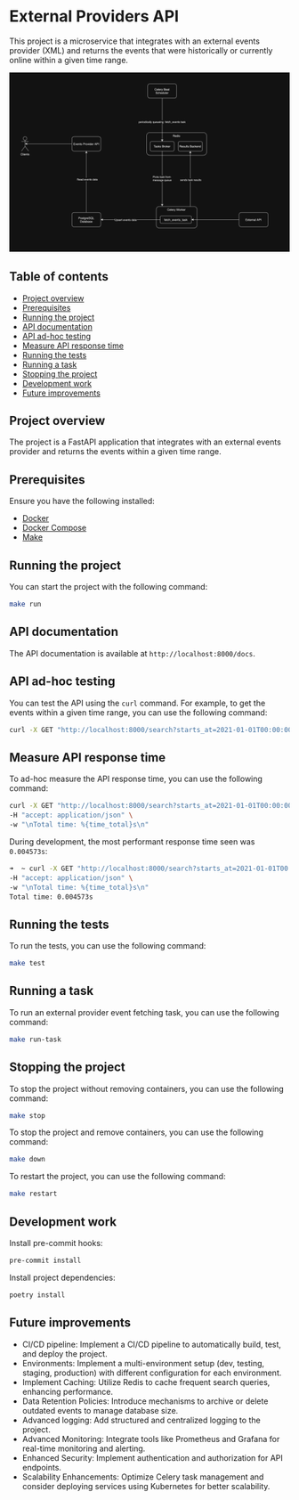 # External Providers API

This project is a microservice that integrates with an external events provider (XML) and returns the events that were historically or currently online within a given time range.

![Architecture diagram](architecture_diagram.png)


## Table of contents

- [Project overview](#project-overview)
- [Prerequisites](#prerequisites)
- [Running the project](#running-the-project)
- [API documentation](#api-documentation)
- [API ad-hoc testing](#api-ad-hoc-testing)
- [Measure API response time](#measure-api-response-time)
- [Running the tests](#running-the-tests)
- [Running a task](#running-a-task)
- [Stopping the project](#stopping-the-project)
- [Development work](#development-work)
- [Future improvements](#future-improvements)

## Project overview

The project is a FastAPI application that integrates with an external events provider and returns the events within a given time range.

## Prerequisites

Ensure you have the following installed:

- [Docker](https://www.docker.com/get-started)
- [Docker Compose](https://docs.docker.com/compose/install/)
- [Make](https://www.gnu.org/software/make/)

## Running the project

You can start the project with the following command:

```bash
make run
```

## API documentation

The API documentation is available at `http://localhost:8000/docs`.

## API ad-hoc testing

You can test the API using the `curl` command. For example, to get the events within a given time range, you can use the following command:

```bash
curl -X GET "http://localhost:8000/search?starts_at=2021-01-01T00:00:00Z&ends_at=2021-12-31T23:59:59Z"
```

## Measure API response time

To ad-hoc measure the API response time, you can use the following command:

```bash
curl -X GET "http://localhost:8000/search?starts_at=2021-01-01T00:00:00&ends_at=2021-12-31T23:59:59Z" \
-H "accept: application/json" \
-w "\nTotal time: %{time_total}s\n"
```

During development, the most performant response time seen was `0.004573s`:

```bash
➜  ~ curl -X GET "http://localhost:8000/search?starts_at=2021-01-01T00:00:00&ends_at=2021-12-31T23:59:55Z" \
-H "accept: application/json" \
-w "\nTotal time: %{time_total}s\n"
Total time: 0.004573s
```

## Running the tests

To run the tests, you can use the following command:

```bash
make test
```

## Running a task

To run an external provider event fetching task, you can use the following command:

```bash
make run-task
```

## Stopping the project

To stop the project without removing containers, you can use the following command:

```bash
make stop
```

To stop the project and remove containers, you can use the following command:

```bash
make down
```

To restart the project, you can use the following command:

```bash
make restart
```

## Development work

Install pre-commit hooks:

```bash
pre-commit install
```

Install project dependencies:

```bash
poetry install
```

## Future improvements

- CI/CD pipeline: Implement a CI/CD pipeline to automatically build, test, and deploy the project.
- Environments: Implement a multi-environment setup (dev, testing, staging, production) with different configuration for each environment.
- Implement Caching: Utilize Redis to cache frequent search queries, enhancing performance.
- Data Retention Policies: Introduce mechanisms to archive or delete outdated events to manage database size.
- Advanced logging: Add structured and centralized logging to the project.
- Advanced Monitoring: Integrate tools like Prometheus and Grafana for real-time monitoring and alerting.
- Enhanced Security: Implement authentication and authorization for API endpoints.
- Scalability Enhancements: Optimize Celery task management and consider deploying services using Kubernetes for better scalability.

